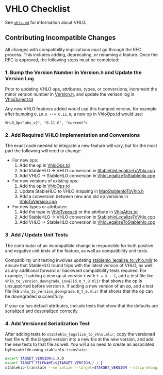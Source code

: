 # VHLO Checklist

See [`vhlo.md`](vhlo.md) for information about VHLO.

## Contributing Incompatible Changes

All changes with compatibility implications must go through the RFC process.
This includes adding, deprecating, or renaming a feature. Once the RFC is
approved, the following steps must be completed:

### 1. Bump the Version Number in Version.h and Update the Version Log

Prior to updating VHLO ops, attributes, types, or conversions, increment the
minor version number in [Version.h](https://github.com/openxla/stablehlo/blob/main/stablehlo/dialect/Version.h),
and update the verison log in [VhloDialect.td](https://github.com/openxla/stablehlo/blob/main/stablehlo/dialect/VhloDialect.td#L29)

Any new VHLO features added would use this bumped version, for example after
bumping `0.10.0 --> 0.11.0`, a new op in [VhloOps.td](https://github.com/openxla/stablehlo/blob/main/stablehlo/dialect/VhloOps.td)
would use:

```tablegen
VHLO_Op<"abs_v2", "0.11.0", "current">
```

### 2. Add Required VHLO Implementation and Conversions

The exact code needed to integrate a new feature will vary, but for the most
part the following will need to change:

* For new ops:
  1. Add the op in [VhloOps.td](https://github.com/openxla/stablehlo/blob/main/stablehlo/dialect/VhloOps.td)
  1. Add StableHLO → VHLO conversion in [StablehloLegalizeToVhlo.cpp](https://github.com/openxla/stablehlo/blob/main/stablehlo/transforms/StablehloLegalizeToVhlo.cpp)
  1. Add VHLO → StableHLO conversion in [VhloLegalizeToStablehlo.cpp](https://github.com/openxla/stablehlo/blob/main/stablehlo/transforms/VhloLegalizeToStablehlo.cpp)
* For new versions of existing ops:
  1. Add the op in [VhloOps.td](https://github.com/openxla/stablehlo/blob/main/stablehlo/dialect/VhloOps.td)
  1. Update StableHLO to VHLO mapping in [MapStablehloToVhlo.h](https://github.com/openxla/stablehlo/blob/main/stablehlo/transforms/MapStablehloToVhlo.h)
  1. Add a conversion between new and old op versions in [VhloToVersion.cpp](https://github.com/openxla/stablehlo/blob/main/stablehlo/transforms/VhloToVersion.cpp)
* For new types or attributes:
  1. Add the type in [VhloTypes.td](https://github.com/openxla/stablehlo/blob/main/stablehlo/dialect/VhloTypes.td)
  or the attribute in [VhloAttrs.td](https://github.com/openxla/stablehlo/blob/main/stablehlo/dialect/VhloAttrs.td)
  1. Add StableHLO → VHLO conversion in [StablehloLegalizeToVhlo.cpp](https://github.com/openxla/stablehlo/blob/main/stablehlo/transforms/StablehloLegalizeToVhlo.cpp)
  1. Add VHLO → StableHLO conversion in [VhloLegalizeToStablehlo.cpp](https://github.com/openxla/stablehlo/blob/main/stablehlo/transforms/VhloLegalizeToStablehlo.cpp)

### 3. Add / Update Unit Tests

The contributor of an incompatible change is responsible for both positive and
negative unit tests of the feature, as well as compatibility unit tests.

Compatibility unit testing involves updating [stablehlo_legalize_to_vhlo.mlir](https://github.com/openxla/stablehlo/blob/main/stablehlo/tests/vhlo/stablehlo_legalize_to_vhlo.mlir)
to ensure that StableHLO round trips with the latest version of VHLO, as well
as any additional forward or backward compatibility tests required. For example,
if adding a new op at version `X` with `Y = X - 1`, add a test file like
`vhlo_to_version_downgrade_invalid.0_Y_0.mlir` that shows the op is unsupported
before version `X`. If adding a new version of an op, add a test file like
`vhlo_to_version_downgrade.0_Y_0.mlir` that shows that the op can be downgraded
successfully.

If your op has default attributes, include tests that show that the defaults are
serialized and deserialized correctly.

### 4. Add Versioned Serialization Test

After adding tests to `stablehlo_legalize_to_vhlo.mlir`, copy the versioned test
file with the largest version into a new file at the new version, and add the
new tests to that file as well. You will also need to create an associated
bytecode file using `stablehlo-translate`:

```bash
export TARGET_VERSION=1.X.0
export TARGET_FILENAME=${TARGET_VERSION//./_}
stablehlo-translate --serialize --target=$TARGET_VERSION --strip-debuginfo stablehlo/tests/vhlo/stablehlo_legalize_to_vhlo.$TARGET_FILENAME.mlir > stablehlo/tests/vhlo/stablehlo_legalize_to_vhlo.$TARGET_FILENAME.mlir.bc
```
